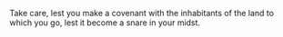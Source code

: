Take care, lest you make a covenant with the inhabitants of the land to which you go, lest it become a snare in your midst.
